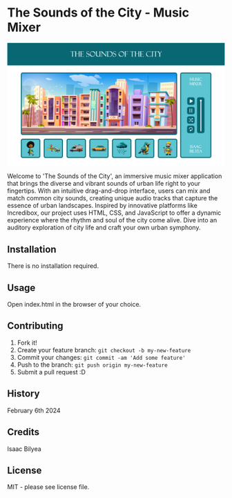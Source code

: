 # The Sounds of the City - Music Mixer

![The Sounds of the City](images/readme-img.png)

Welcome to 'The Sounds of the City', an immersive music mixer application that brings the diverse and vibrant sounds of urban life right to your fingertips. With an intuitive drag-and-drop interface, users can mix and match common city sounds, creating unique audio tracks that capture the essence of urban landscapes. Inspired by innovative platforms like Incredibox, our project uses HTML, CSS, and JavaScript to offer a dynamic experience where the rhythm and soul of the city come alive. Dive into an auditory exploration of city life and craft your own urban symphony.

## Installation

There is no installation required.

## Usage

Open index.html in the browser of your choice.

## Contributing

1. Fork it!
2. Create your feature branch: `git checkout -b my-new-feature`
3. Commit your changes: `git commit -am 'Add some feature'`
4. Push to the branch: `git push origin my-new-feature`
5. Submit a pull request :D

## History

February 6th 2024

## Credits

Isaac Bilyea

## License

MIT - please see license file.
